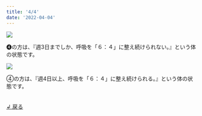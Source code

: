 ```yaml
---
title: '4/4'
date: '2022-04-04'
---
```

![](/images/04_1.jpg)

➍の方は、『週3日までしか、呼吸を「６：４」に整え続けられない。』という体の状態です。   

![](/images/04_2.jpg)

④の方は、『週4日以上、呼吸を「６：４」に整え続けられる。』という体の状態です。

　  
[ ↲ 戻る ](https://01234567890.thebase.in/about)
